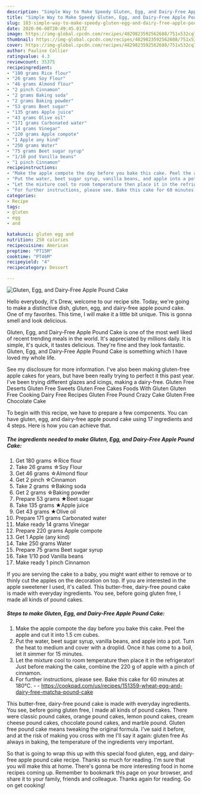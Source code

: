 ```yaml
---
description: "Simple Way to Make Speedy Gluten, Egg, and Dairy-Free Apple Pound Cake"
title: "Simple Way to Make Speedy Gluten, Egg, and Dairy-Free Apple Pound Cake"
slug: 103-simple-way-to-make-speedy-gluten-egg-and-dairy-free-apple-pound-cake
date: 2020-06-08T20:49:45.017Z
image: https://img-global.cpcdn.com/recipes/4829823592562688/751x532cq70/gluten-egg-and-dairy-free-apple-pound-cake-recipe-main-photo.jpg
thumbnail: https://img-global.cpcdn.com/recipes/4829823592562688/751x532cq70/gluten-egg-and-dairy-free-apple-pound-cake-recipe-main-photo.jpg
cover: https://img-global.cpcdn.com/recipes/4829823592562688/751x532cq70/gluten-egg-and-dairy-free-apple-pound-cake-recipe-main-photo.jpg
author: Pauline Collier
ratingvalue: 4.3
reviewcount: 35375
recipeingredient:
- "180 grams Rice flour"
- "26 grams Soy Flour"
- "46 grams Almond flour"
- "2 pinch Cinnamon"
- "2 grams Baking soda"
- "2 grams Baking powder"
- "53 grams Beet sugar"
- "135 grams Apple juice"
- "43 grams Olive oil"
- "171 grams Carbonated water"
- "14 grams Vinegar"
- "220 grams Apple compote"
- "1 Apple any kind"
- "250 grams Water"
- "75 grams Beet sugar syrup"
- "1/10 pod Vanilla beans"
- "1 pinch Cinnamon"
recipeinstructions:
- "Make the apple compote the day before you bake this cake. Peel the apple and cut it into 1.5 cm cubes."
- "Put the water, beet sugar syrup, vanilla beans, and apple into a pot. Turn the heat to medium and cover with a droplid. Once it has come to a boil, let it simmer for 15 minutes."
- "Let the mixture cool to room temperature then place it in the refrigerator! Just before making the cake, combine the 220 g of apple with a pinch of cinnamon."
- "For further instructions, please see. Bake this cake for 60 minutes at 180℃.  https://cookpad.com/us/recipes/151359-wheat-egg-and-dairy-free-matcha-pound-cake"
categories:
- Recipe
tags:
- gluten
- egg
- and

katakunci: gluten egg and 
nutrition: 250 calories
recipecuisine: American
preptime: "PT15M"
cooktime: "PT46M"
recipeyield: "4"
recipecategory: Dessert

---
```



![Gluten, Egg, and Dairy-Free Apple Pound Cake](https://img-global.cpcdn.com/recipes/4829823592562688/751x532cq70/gluten-egg-and-dairy-free-apple-pound-cake-recipe-main-photo.jpg)

Hello everybody, it's Drew, welcome to our recipe site. Today, we're going to make a distinctive dish, gluten, egg, and dairy-free apple pound cake. One of my favorites. This time, I will make it a little bit unique. This is gonna smell and look delicious.

Gluten, Egg, and Dairy-Free Apple Pound Cake is one of the most well liked of recent trending meals in the world. It's appreciated by millions daily. It is simple, it's quick, it tastes delicious. They're fine and they look fantastic. Gluten, Egg, and Dairy-Free Apple Pound Cake is something which I have loved my whole life.

See my disclosure for more information. I&#39;ve also been making gluten-free apple cakes for years, but have been really trying to perfect it this past year. I&#39;ve been trying different glazes and icings, making a dairy-free. Gluten Free Deserts Gluten Free Sweets Gluten Free Cakes Foods With Gluten Gluten Free Cooking Dairy Free Recipes Gluten Free Pound Crazy Cake Gluten Free Chocolate Cake


To begin with this recipe, we have to prepare a few components. You can have gluten, egg, and dairy-free apple pound cake using 17 ingredients and 4 steps. Here is how you can achieve that.

<!--inarticleads1-->

##### The ingredients needed to make Gluten, Egg, and Dairy-Free Apple Pound Cake:

1. Get 180 grams ☆Rice flour
1. Take 26 grams ☆Soy Flour
1. Get 46 grams ☆Almond flour
1. Get 2 pinch ☆Cinnamon
1. Take 2 grams ☆Baking soda
1. Get 2 grams ☆Baking powder
1. Prepare 53 grams ★Beet sugar
1. Take 135 grams ★Apple juice
1. Get 43 grams ★Olive oil
1. Prepare 171 grams Carbonated water
1. Make ready 14 grams Vinegar
1. Prepare 220 grams Apple compote
1. Get 1 Apple (any kind)
1. Take 250 grams Water
1. Prepare 75 grams Beet sugar syrup
1. Take 1/10 pod Vanilla beans
1. Make ready 1 pinch Cinnamon


If you are serving the cake to a baby, you might want either to remove or to thinly cut the apples on the decoration on top. If you are interested in the apple sweetener I used, it&#39;s called. This butter-free, dairy-free pound cake is made with everyday ingredients. You see, before going gluten free, I made all kinds of pound cakes. 

<!--inarticleads2-->

##### Steps to make Gluten, Egg, and Dairy-Free Apple Pound Cake:

1. Make the apple compote the day before you bake this cake. Peel the apple and cut it into 1.5 cm cubes.
1. Put the water, beet sugar syrup, vanilla beans, and apple into a pot. Turn the heat to medium and cover with a droplid. Once it has come to a boil, let it simmer for 15 minutes.
1. Let the mixture cool to room temperature then place it in the refrigerator! Just before making the cake, combine the 220 g of apple with a pinch of cinnamon.
1. For further instructions, please see. Bake this cake for 60 minutes at 180℃. -  - https://cookpad.com/us/recipes/151359-wheat-egg-and-dairy-free-matcha-pound-cake


This butter-free, dairy-free pound cake is made with everyday ingredients. You see, before going gluten free, I made all kinds of pound cakes. There were classic pound cakes, orange pound cakes, lemon pound cakes, cream cheese pound cakes, chocolate pound cakes, and marble pound. Gluten free pound cake means tweaking the original formula. I&#39;ve said it before, and at the risk of making you cross with me I&#39;ll say it again: gluten free As always in baking, the temperature of the ingredients very important. 

So that is going to wrap this up with this special food gluten, egg, and dairy-free apple pound cake recipe. Thanks so much for reading. I'm sure that you will make this at home. There's gonna be more interesting food in home recipes coming up. Remember to bookmark this page on your browser, and share it to your family, friends and colleague. Thanks again for reading. Go on get cooking!
